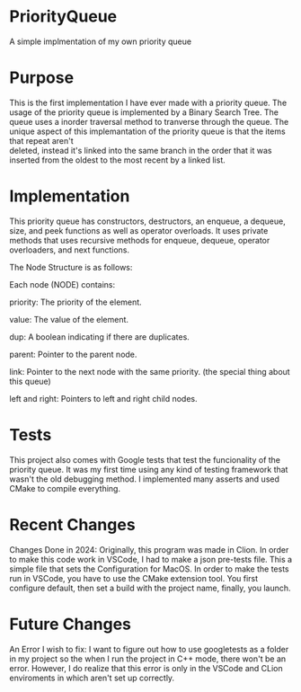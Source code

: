 # PriorityQueue
A simple implmentation of my own priority queue

# Purpose
This is the first implementation I have ever made with a priority queue. The usage of the priority queue is implemented by a Binary Search Tree. The queue uses a inorder traversal method to tranverse through the queue. The unique aspect of this 
implemantation of the priority queue is that the items that repeat aren't  
deleted, instead it's linked into the same branch in the order that it was 
inserted from the oldest to the most recent by a linked list. 

# Implementation
This priority queue has constructors, destructors, an enqueue, a dequeue, size, and peek functions as well as operator overloads. It uses private methods that uses recursive methods for enqueue, dequeue, operator overloaders, and next functions. 

The Node Structure is as follows: 

Each node (NODE) contains:

priority: The priority of the element.

value: The value of the element.

dup: A boolean indicating if there are duplicates.

parent: Pointer to the parent node.

link: Pointer to the next node with the same priority. (the special thing about this queue)

left and right: Pointers to left and right child nodes.

# Tests
This project also comes with Google tests that test the funcionality of the priority queue. It was my first time using any kind of testing
framework that wasn't the old debugging method. I implemented many asserts and used CMake to compile everything.

# Recent Changes
Changes Done in 2024:
Originally, this program was made in Clion. 
In order to make this code work in VSCode, I had to make a json pre-tests file. This a simple file that sets the Configuration for MacOS. In order to make the tests run in VSCode, you have to use the CMake extension tool. You first configure default, then set a build with the project name, finally, you launch. 

# Future Changes
An Error I wish to fix: I want to figure out how to use googletests as a folder in my project so the when I run the project in C++ mode, there won't be an error. However, I do realize that this error is only in the VSCode and CLion enviroments in which aren't set up correctly.
